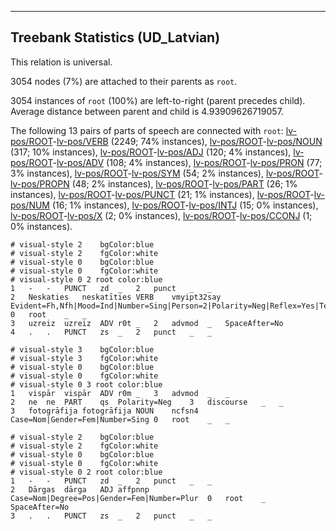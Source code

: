 

--------------------------------------------------------------------------------

## Treebank Statistics (UD_Latvian)

This relation is universal.

3054 nodes (7%) are attached to their parents as `root`.

3054 instances of `root` (100%) are left-to-right (parent precedes child).
Average distance between parent and child is 4.93909626719057.

The following 13 pairs of parts of speech are connected with `root`: [lv-pos/ROOT]()-[lv-pos/VERB]() (2249; 74% instances), [lv-pos/ROOT]()-[lv-pos/NOUN]() (317; 10% instances), [lv-pos/ROOT]()-[lv-pos/ADJ]() (120; 4% instances), [lv-pos/ROOT]()-[lv-pos/ADV]() (108; 4% instances), [lv-pos/ROOT]()-[lv-pos/PRON]() (77; 3% instances), [lv-pos/ROOT]()-[lv-pos/SYM]() (54; 2% instances), [lv-pos/ROOT]()-[lv-pos/PROPN]() (48; 2% instances), [lv-pos/ROOT]()-[lv-pos/PART]() (26; 1% instances), [lv-pos/ROOT]()-[lv-pos/PUNCT]() (21; 1% instances), [lv-pos/ROOT]()-[lv-pos/NUM]() (16; 1% instances), [lv-pos/ROOT]()-[lv-pos/INTJ]() (15; 0% instances), [lv-pos/ROOT]()-[lv-pos/X]() (2; 0% instances), [lv-pos/ROOT]()-[lv-pos/CCONJ]() (1; 0% instances).


~~~ conllu
# visual-style 2	bgColor:blue
# visual-style 2	fgColor:white
# visual-style 0	bgColor:blue
# visual-style 0	fgColor:white
# visual-style 0 2 root	color:blue
1	-	-	PUNCT	zd	_	2	punct	_	_
2	Neskaties	neskatīties	VERB	vmyipt32say	Evident=Fh,Nfh|Mood=Ind|Number=Sing|Person=2|Polarity=Neg|Reflex=Yes|Tense=Pres|VerbForm=Fin|Voice=Act	0	root	_	_
3	uzreiz	uzreiz	ADV	r0t	_	2	advmod	_	SpaceAfter=No
4	.	.	PUNCT	zs	_	2	punct	_	_

~~~


~~~ conllu
# visual-style 3	bgColor:blue
# visual-style 3	fgColor:white
# visual-style 0	bgColor:blue
# visual-style 0	fgColor:white
# visual-style 0 3 root	color:blue
1	vispār	vispār	ADV	r0m	_	3	advmod	_	_
2	ne	ne	PART	qs	Polarity=Neg	3	discourse	_	_
3	fotogrāfija	fotogrāfija	NOUN	ncfsn4	Case=Nom|Gender=Fem|Number=Sing	0	root	_	_

~~~


~~~ conllu
# visual-style 2	bgColor:blue
# visual-style 2	fgColor:white
# visual-style 0	bgColor:blue
# visual-style 0	fgColor:white
# visual-style 0 2 root	color:blue
1	-	-	PUNCT	zd	_	2	punct	_	_
2	Dārgas	dārga	ADJ	affpnnp	Case=Nom|Degree=Pos|Gender=Fem|Number=Plur	0	root	_	SpaceAfter=No
3	.	.	PUNCT	zs	_	2	punct	_	_

~~~


